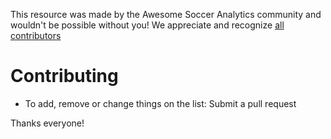 This resource was made by the Awesome Soccer Analytics community and wouldn't be possible without
you! We appreciate and recognize [all contributors](https://github.com/diegopastor/awesome-soccer-analytics/graphs/contributors)

# Contributing

- To add, remove or change things on the list: Submit a pull request

Thanks everyone!
